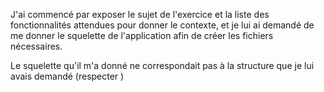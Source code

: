 J'ai commencé par exposer le sujet de l'exercice et la liste des fonctionnalités attendues pour donner le contexte, 
et je lui ai demandé de me donner le squelette de l'application afin de créer les fichiers nécessaires.

Le squelette qu'il m'a donné ne correspondait pas à la structure que je lui avais demandé (respecter )